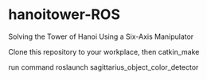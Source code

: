# hanoitower-ROS
Solving the Tower of Hanoi Using a Six-Axis Manipulator

Clone this repository to your workplace, then
catkin_make

run command
roslaunch sagittarius_object_color_detector 
